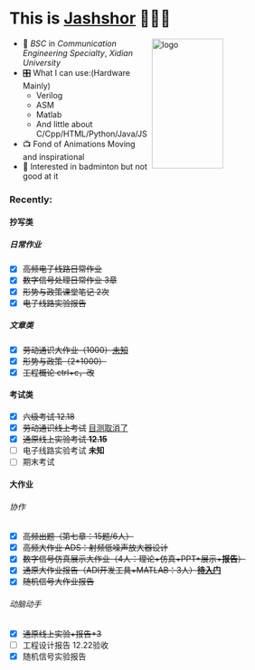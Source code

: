 # **This is [Jashshor]([jashshor.fun](https://jashshor.fun/)) 🙋🏻‍♂️**

<img src="https://github-readme-stats.vercel.app/api?username=Jashshor&count_private=true&show_icons=true" alt="logo" height="230" align="right" width="50%" />

- 📖 *BSC* in *Communication Engineering Specialty*, *Xidian University*
- 🎛️ What I can use:(Hardware Mainly)
  - Verilog
  - ASM  
  - Matlab
  - And little about C/Cpp/HTML/Python/Java/JS
- 📺 Fond of Animations Moving and inspirational
- 🏸 Interested in badminton but not good at it


### **Recently:**
#### 抄写类

##### 日常作业

- [x] ~~高频电子线路日常作业~~
- [x] ~~数字信号处理日常作业 3章~~
- [x] ~~形势与政策课堂笔记 2次~~
- [x] ~~电子线路实验报告~~

##### 文章类

- [x] ~~劳动通识大作业（1000）[未知]()~~
- [x] ~~形势与政策（2*1000）~~
- [x] ~~工程概论 ctrl+c，改~~

#### 考试类

- [x] ~~六级考试 12.18~~
- [x] ~~劳动通识线上考试~~ [目测取消了](http://mooc1.chaoxing.com/exam/test?classId=46922265&courseId=218346218&ut=s&enc=822d5e88d685abaffaf1d234d5f656c7&cpi=93170852&openc=c0bd6e872aefa8061b0f5ed8cde263d6)
- [x] ~~通原线上实验考试 **12.15**~~
- [ ] 电子线路实验考试 **未知**
- [ ] 期末考试

#### 大作业

###### 协作

- [x] ~~高频出题（第七章：15题/6人）~~
- [x] ~~高频大作业 ADS：射频低噪声放大器设计~~
- [x] ~~数字信号仿真展示大作业（4人：理论+仿真+PPT+展示+**报告**）~~
- [x] ~~通原大作业报告（ADI开发工具+MATLAB：3人）**[待入门](https://www.bilibili.com/video/BV1p4411H77U?spm_id_from=333.999.0.0)**~~
- [x] ~~随机信号大作业报告~~

###### 动脑动手

- [x] ~~通原线上实验+报告*3~~
- [ ] 工程设计报告 12.22验收
- [x] 随机信号实验报告

